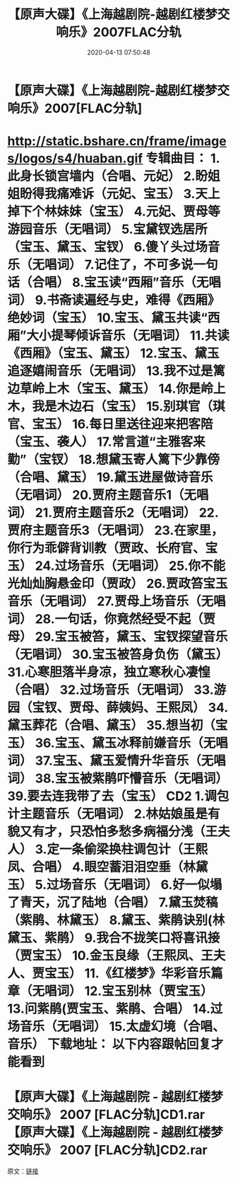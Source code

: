 ﻿---
title: 【原声大碟】《上海越剧院-越剧红楼梦交响乐》2007FLAC分轨
date: 2020-04-13 07:50:48
categories: APE、FLAC、MP3
tags: 华语中文
---
# 【原声大碟】《上海越剧院-越剧红楼梦交响乐》2007[FLAC分轨]

http://static.bshare.cn/frame/images/logos/s4/huaban.gif
专辑曲目：
1.此身长锁宫墙内（合唱、元妃）
2.盼姐姐盼得我痛难诉（元妃、宝玉）
3.天上掉下个林妹妹（宝玉）
4.元妃、贾母等游园音乐（无唱词）
5.宝黛钗选居所（宝玉、黛玉、宝钗）
6.傻丫头过场音乐（无唱词）
7.记住了，不可多说一句话（合唱）
8.宝玉读“西厢”音乐（无唱词）
9.书斋读遍经与史，难得《西厢》绝妙词（宝玉）
10.宝玉、黛玉共读“西厢”大小提琴倾诉音乐（无唱词）
11.共读《西厢》（宝玉、黛玉）
12.宝玉、黛玉追逐嬉闹音乐（无唱词）
13.我不过是篱边草岭上木（宝玉、黛玉）
14.你是岭上木，我是木边石（宝玉）
15.别琪官（琪官、宝玉）
16.每日里送往迎来把客陪（宝玉、袭人）
17.常言道“主雅客来勤”（宝钗）
18.想黛玉寄人篱下少靠傍（合唱、黛玉）
19.黛玉进屋做诗音乐（无唱词）
20.贾府主题音乐1（无唱词）
21.贾府主题音乐2（无唱词）
22.贾府主题音乐3（无唱词）
23.在家里，你行为乖僻背训教（贾政、长府官、宝玉）
24.过场音乐（无唱词）
25.你不能光灿灿胸悬金印（贾政）
26.贾政笞宝玉音乐（无唱词）
27.贾母上场音乐（无唱词）
28.一句话，你竟然经受不起（贾母）
29.宝玉被笞，黛玉、宝钗探望音乐（无唱词）
30.宝玉被笞身负伤（黛玉）
31.心寒胆落半身凉，独立寒秋心凄惶（合唱）
32.过场音乐（无唱词）
33.游园（宝钗、贾母、薛姨妈、王熙凤）
34.黛玉葬花（合唱、黛玉）
35.想当初（宝玉）
36.宝玉、黛玉冰释前嫌音乐（无唱词）
37.宝玉、黛玉爱情升华音乐（无唱词）
38.宝玉被紫鹃吓懵音乐（无唱词）
39.要去连我带了去（宝玉）
CD2
1.调包计主题音乐（无唱词）
2.林姑娘虽是有貌又有才，只恐怕多愁多病福分浅（王夫人）
3.定一条偷梁换柱调包计（王熙凤、合唱）
4.眼空蓄泪泪空垂（林黛玉）
5.过场音乐（无唱词）
6.好一似塌了青天，沉了陆地（合唱）
7.黛玉焚稿（紫鹃、林黛玉）
8.黛玉、紫鹃诀别(林黛玉、紫鹃）
9.我合不拢笑口将喜讯接（贾宝玉）
10.金玉良缘（王熙凤、王夫人、贾宝玉）
11.《红楼梦》华彩音乐篇章（无唱词）
12.宝玉别林（贾宝玉）
13.问紫鹃(贾宝玉、紫鹃、合唱）
14.过场音乐（无唱词）
15.太虚幻境（合唱、音乐）
下载地址：
以下内容跟帖回复才能看到
==============================
【原声大碟】《上海越剧院 - 越剧红楼梦交响乐》 2007 [FLAC分轨]CD1.rar
【原声大碟】《上海越剧院 - 越剧红楼梦交响乐》 2007 [FLAC分轨]CD2.rar
==============================
原文：[链接](https://blog.sina.com.cn/s/blog_1647c7e7601030lay.html)